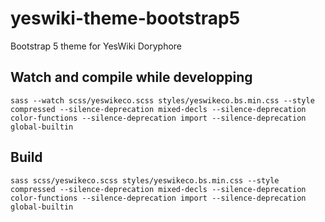 # yeswiki-theme-bootstrap5
Bootstrap 5 theme for YesWiki Doryphore

## Watch and compile while developping
`sass --watch scss/yeswikeco.scss styles/yeswikeco.bs.min.css --style compressed --silence-deprecation mixed-decls --silence-deprecation color-functions --silence-deprecation import --silence-deprecation global-builtin`

## Build 
`sass scss/yeswikeco.scss styles/yeswikeco.bs.min.css --style compressed --silence-deprecation mixed-decls --silence-deprecation color-functions --silence-deprecation import --silence-deprecation global-builtin`
